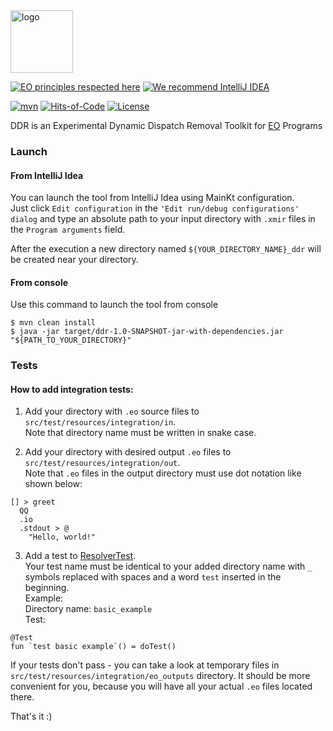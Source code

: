 <img alt="logo" src="https://www.objectionary.com/cactus.svg" height="100px" />

[![EO principles respected here](https://www.elegantobjects.org/badge.svg)](https://www.elegantobjects.org)
[![We recommend IntelliJ IDEA](https://www.elegantobjects.org/intellij-idea.svg)](https://www.jetbrains.com/idea/)

[![mvn](https://github.com/objectionary/ddr/actions/workflows/build.yml/badge.svg?branch=master)](https://github.com/objectionary/ddr/actions/workflows/build.yml)
[![Hits-of-Code](https://hitsofcode.com/github/objectionary/ddr)](https://hitsofcode.com/view/github/objectionary/ddr)
[![License](https://img.shields.io/badge/license-MIT-green.svg)](https://github.com/objectionary/ddr/blob/master/LICENSE.txt)

DDR is an Experimental Dynamic Dispatch Removal Toolkit for [EO](https://www.eolang.org) Programs

### Launch

#### From IntelliJ Idea
You can launch the tool from IntelliJ Idea using MainKt configuration.  
Just click `Edit configuration` in the `'Edit run/debug configurations' dialog` and
type an absolute path to your input directory with `.xmir` files in the `Program arguments` field.

After the execution a new directory named `${YOUR_DIRECTORY_NAME}_ddr` will be created near your directory.

#### From console
Use this command to launch the tool from console
```
$ mvn clean install
$ java -jar target/ddr-1.0-SNAPSHOT-jar-with-dependencies.jar "${PATH_TO_YOUR_DIRECTORY}"
```

### Tests

#### How to add integration tests:
1) Add your directory with `.eo` source files to `src/test/resources/integration/in`.  
Note that directory name must be written in snake case.

2) Add your directory with desired output `.eo` files to `src/test/resources/integration/out`.  
Note that `.eo` files in the output directory must use dot notation like shown below:
```
[] > greet
  QQ
  .io
  .stdout > @
    "Hello, world!"
```

3) Add a test to [ResolverTest](src/test/kotlin/org/polystat/eodv/integration/resolver/ResolverTest.kt).  
Your test name must be identical to your added directory name with `_` symbols replaced with spaces and a word `test` inserted in the beginning.  
Example:  
Directory name: `basic_example`  
Test:
```
@Test
fun `test basic example`() = doTest()
```

If your tests don't pass - you can take a look at temporary files in `src/test/resources/integration/eo_outputs` directory.
It should be more convenient for you, because you will have all your actual `.eo` files located there.

That's it :)